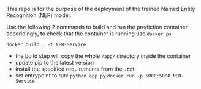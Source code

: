 This repo is for the purpose of the deployment of the trained Named Entity Recognition (NER) model.

Use the following 2 commands to build and run the prediction container accoridingly, to check that the container is running use `docker ps`

`docker build . -t NER-Service` 

- the build step will copy the whole `/app/` directory inside the container
- update pip to the latest version
- install the specified requirements from the `.txt`
- set entrypoint to run: `python app.py` 
`docker run -p 5000:5000 NER-Service`